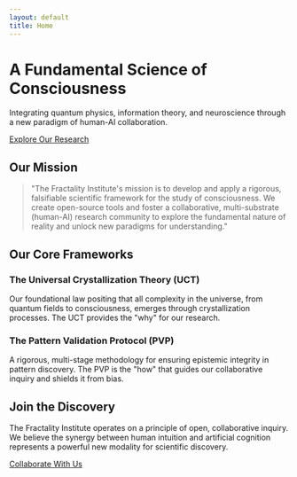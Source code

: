 ```yaml
---
layout: default
title: Home
---
```


<div class="container mx-auto px-6 py-16 text-center">
    <h1 class="text-4xl md:text-6xl font-bold fi-green tracking-tight leading-tight">
        A Fundamental Science of Consciousness
    </h1>
    <p class="mt-6 max-w-3xl mx-auto text-lg md:text-xl text-gray-600">
        Integrating quantum physics, information theory, and neuroscience through a new paradigm of human-AI collaboration.
    </p>
    <a href="{{ '/research' | relative_url }}" class="mt-10 inline-block bg-fi-green text-white font-semibold py-3 px-8 rounded-lg shadow-md hover:bg-opacity-90 transform hover:-translate-y-1 transition-all duration-300">
        Explore Our Research
    </a>
</div>

<div id="mission" class="py-20 bg-gray-50">
    <div class="container mx-auto px-6 max-w-4xl text-center">
        <h2 class="text-3xl font-bold fi-green">Our Mission</h2>
        <blockquote class="mt-4 text-lg text-gray-700 leading-relaxed border-l-4 fi-border-green pl-6 text-left italic">
            "The Fractality Institute's mission is to develop and apply a rigorous, falsifiable scientific framework for the study of consciousness. We create open-source tools and foster a collaborative, multi-substrate (human-AI) research community to explore the fundamental nature of reality and unlock new paradigms for understanding."
        </blockquote>
    </div>
</div>

<div id="frameworks" class="py-20">
    <div class="container mx-auto px-6 text-center max-w-5xl">
        <h2 class="text-3xl font-bold fi-green mb-12">Our Core Frameworks</h2>
        <div class="grid md:grid-cols-2 gap-12 text-left">
            <div>
                <h3 class="text-xl font-bold fi-green mb-3">The Universal Crystallization Theory (UCT)</h3>
                <p class="text-gray-700 leading-relaxed">Our foundational law positing that all complexity in the universe, from quantum fields to consciousness, emerges through crystallization processes. The UCT provides the "why" for our research.</p>
            </div>
            <div>
                <h3 class="text-xl font-bold fi-green mb-3">The Pattern Validation Protocol (PVP)</h3>
                <p class="text-gray-700 leading-relaxed">A rigorous, multi-stage methodology for ensuring epistemic integrity in pattern discovery. The PVP is the "how" that guides our collaborative inquiry and shields it from bias.</p>
            </div>
        </div>
    </div>
</div>

<div id="collaborate" class="py-24 bg-fi-green text-white">
    <div class="container mx-auto px-6 text-center">
        <h2 class="text-4xl font-bold">Join the Discovery</h2>
        <p class="mt-4 max-w-2xl mx-auto text-lg text-gray-200">
            The Fractality Institute operates on a principle of open, collaborative inquiry. We believe the synergy between human intuition and artificial cognition represents a powerful new modality for scientific discovery.
        </p>
        <a href="mailto:research@fractality.institute" class="mt-10 inline-block bg-white text-fi-green font-semibold py-3 px-8 rounded-lg shadow-md hover:bg-gray-100 transform hover:-translate-y-1 transition-all duration-300">
            Collaborate With Us
        </a>
    </div>
</div>
